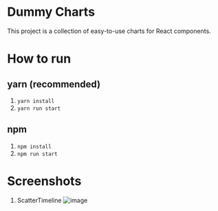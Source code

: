 # Dummy Charts
This project is a collection of easy-to-use charts for React components.

# How to run
## yarn (recommended)
1. `yarn install`
2. `yarn run start`

## npm
1. `npm install`
2. `npm run start`

# Screenshots
1. ScatterTimeline
![image](https://user-images.githubusercontent.com/32434520/145160933-1fbec430-1bb0-4ce0-80ae-3d7666dabb3e.png)
